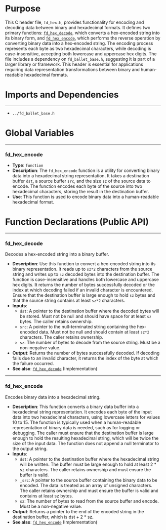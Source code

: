 # Purpose
This C header file, `fd_hex.h`, provides functionality for encoding and decoding data between binary and hexadecimal formats. It defines two primary functions: [`fd_hex_decode`](#fd_hex_decode), which converts a hex-encoded string into its binary form, and [`fd_hex_encode`](#fd_hex_encode), which performs the reverse operation by converting binary data into a hex-encoded string. The encoding process represents each byte as two hexadecimal characters, while decoding is case-insensitive, accepting both lowercase and uppercase hex digits. The file includes a dependency on `fd_ballet_base.h`, suggesting it is part of a larger library or framework. This header is essential for applications requiring data representation transformations between binary and human-readable hexadecimal formats.
# Imports and Dependencies

---
- `../fd_ballet_base.h`


# Global Variables

---
### fd\_hex\_encode
- **Type**: `function`
- **Description**: The `fd_hex_encode` function is a utility for converting binary data into a hexadecimal string representation. It takes a destination buffer `dst`, a source buffer `src`, and the size `sz` of the source data to encode. The function encodes each byte of the source into two hexadecimal characters, storing the result in the destination buffer.
- **Use**: This function is used to encode binary data into a human-readable hexadecimal format.


# Function Declarations (Public API)

---
### fd\_hex\_decode<!-- {{#callable_declaration:fd_hex_decode}} -->
Decodes a hex-encoded string into a binary buffer.
- **Description**: Use this function to convert a hex-encoded string into its binary representation. It reads up to `sz*2` characters from the source string and writes up to `sz` decoded bytes into the destination buffer. The function is case-insensitive and handles both lowercase and uppercase hex digits. It returns the number of bytes successfully decoded or the index at which decoding failed if an invalid character is encountered. Ensure that the destination buffer is large enough to hold `sz` bytes and that the source string contains at least `sz*2` characters.
- **Inputs**:
    - `dst`: A pointer to the destination buffer where the decoded bytes will be stored. Must not be null and should have space for at least `sz` bytes. The caller retains ownership.
    - `src`: A pointer to the null-terminated string containing the hex-encoded data. Must not be null and should contain at least `sz*2` characters. The caller retains ownership.
    - `sz`: The number of bytes to decode from the source string. Must be a non-negative value.
- **Output**: Returns the number of bytes successfully decoded. If decoding fails due to an invalid character, it returns the index of the byte at which the failure occurred.
- **See also**: [`fd_hex_decode`](fd_hex.c.driver.md#fd_hex_decode)  (Implementation)


---
### fd\_hex\_encode<!-- {{#callable_declaration:fd_hex_encode}} -->
Encodes binary data into a hexadecimal string.
- **Description**: This function converts a binary data buffer into a hexadecimal string representation. It encodes each byte of the input data into two hexadecimal characters, using lowercase letters for values 10 to 15. The function is typically used when a human-readable representation of binary data is needed, such as for logging or debugging. The caller must ensure that the destination buffer is large enough to hold the resulting hexadecimal string, which will be twice the size of the input data. The function does not append a null terminator to the output string.
- **Inputs**:
    - `dst`: A pointer to the destination buffer where the hexadecimal string will be written. The buffer must be large enough to hold at least 2 * sz characters. The caller retains ownership and must ensure the buffer is valid.
    - `_src`: A pointer to the source buffer containing the binary data to be encoded. The data is treated as an array of unsigned characters. The caller retains ownership and must ensure the buffer is valid and contains at least sz bytes.
    - `sz`: The number of bytes to read from the source buffer and encode. Must be a non-negative value.
- **Output**: Returns a pointer to the end of the encoded string in the destination buffer, which is dst + 2 * sz.
- **See also**: [`fd_hex_encode`](fd_hex.c.driver.md#fd_hex_encode)  (Implementation)


